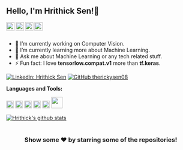 ## Hello, I'm Hrithick Sen!👋




<a href="https://www.linkedin.com/in/hrithick-sen-58ab1619b">
  <img align="left" alt="Hrithick's Linkdein" width="22px" src="https://cdn.jsdelivr.net/npm/simple-icons@v3/icons/linkedin.svg" />
</a>
<a href="https://github.com/therickysen08">
  <img align="left" alt="Hrithick's Github" width="22px" src="https://cdn.jsdelivr.net/npm/simple-icons@v3/icons/github.svg" />
</a>
<a href="https://www.instagram.com/thebrittleguy/">
  <img align="left" alt="Hrithick's Instagram" width="22px" src="https://cdn.jsdelivr.net/npm/simple-icons@v3/icons/instagram.svg" />
</a>
<a href="https://www.facebook.com/ricky.sen.1806/">
  <img align="left" alt="Hrithick's Facebook" width="22px" src="https://cdn.jsdelivr.net/npm/simple-icons@v3/icons/facebook.svg" />
</a>

<br/>
<br/>



- 🔭 I’m currently working on Computer Vision.
- 🌱 I’m currently learning more about Machine Learning.
- 💬 Ask me about Machine Learning or any tech related stuff.
- ⚡ Fun fact: I love **tensorlow.compat.v1** more than **tf.keras**.


[![Linkedin: Hrithick Sen](https://img.shields.io/badge/-HrithickSen-blue?style=flat-square&logo=Linkedin&logoColor=white&link=https://www.linkedin.com/in/imthepk/)](https://www.linkedin.com/in/hrithick-sen-58ab1619b)
[![GitHub therickysen08](https://img.shields.io/github/followers/therickysen08?label=follow&style=social)](https://github.com/Therickysen08)


**Languages and Tools:**  

<code><img height="20" src="https://miro.medium.com/max/2560/1*lZHtgsqo0gww25bLcpjTqQ.png"></code>
<code><img height="20" src="https://cdn.iconscout.com/icon/free/png-512/c-programming-569564.png"></code>
<code><img height="20" src="https://miro.medium.com/max/1000/1*eJWbxmatlWJCNuhJqXB_dw.png"></code>
<code><img height="20" src="https://data-flair.training/blogs/wp-content/uploads/sites/2/2019/07/scikit-learn-logo.png"></code>
<code><img height="20" src="https://3.bp.blogspot.com/-yvrV6MUueGg/ToICp0YIDPI/AAAAAAAAADg/SYKg4dWpyC43AAfrDwBTR0VYmYT0QshEgCPcBGAYYCw/s1600/OpenCV_Logo.png"></code>
<code><img height="30" src="https://pytorch.org/assets/images/pytorch-logo.png"></code>



<a href="https://github.com/iampawan">
 <img align="center" src="https://github-readme-stats.vercel.app/api?username=therickysen08&show_icons=true&theme=light&line_height=27" alt="Hrithick's github stats"/>
</a>

<br/>
<br/>

<div align="center">

### Show some ❤️ by starring some of the repositories!

</div>

